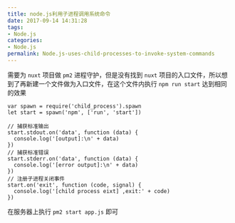 ```yaml
---
title: node.js利用子进程调用系统命令
date: 2017-09-14 14:31:28
tags:
- Node.js
categories:
- Node.js
permalink: Node.js-uses-child-processes-to-invoke-system-commands
---
```


需要为 `nuxt` 项目做 `pm2` 进程守护，但是没有找到 `nuxt` 项目的入口文件，所以想到了再新建一个文件做为入口文件，在这个文件内执行 `npm run start` 达到相同的效果

```
var spawn = require('child_process').spawn
let start = spawn('npm', ['run', 'start'])

// 捕获标准输出
start.stdout.on('data', function (data) {
  console.log('[output]:\n' + data)
})
// 捕获标准错误
start.stderr.on('data', function (data) {
  console.log('[error output]:\n' + data)
})
// 注册子进程关闭事件
start.on('exit', function (code, signal) {
  console.log('[child process eixt] ,exit:' + code)
})
```

在服务器上执行 `pm2 start app.js` 即可
